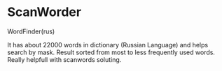 # ScanWorder
WordFinder(rus)

It has about 22000 words in dictionary (Russian Language) and helps search by mask. Result sorted from most to less frequently used words. 
Really helpfull with scanwords soluting.
